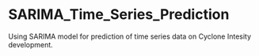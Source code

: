 # SARIMA_Time_Series_Prediction
Using SARIMA model for prediction of time series data on Cyclone Intesity development. 
